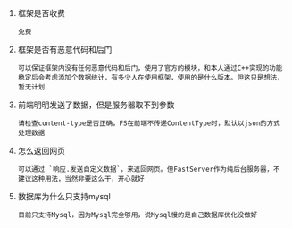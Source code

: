

1. 框架是否收费

   ```
   免费
   ```

2. 框架是否有恶意代码和后门

   ```
   可以保证框架内没有任何恶意代码和后门，使用了官方的模块，和本人通过C++实现的功能
   稳定后会考虑添加个数据统计，有多少人在使用框架，使用的是什么版本。但这只是想法，暂无计划
   ```

3. 前端明明发送了数据，但是服务器取不到参数

   ```
   请检查content-type是否正确，FS在前端不传递ContentType时，默认以json的方式处理数据
   ```

4. 怎么返回网页

   ```
   可以通过 `响应.发送自定义数据`，来返回网页。但FastServer作为纯后台服务器，不建议这种用法，当然非要这么干，开心就好
   ```

5. 数据库为什么只支持mysql

   ```
   目前只支持Mysql，因为Mysql完全够用，说Mysql慢的是自己数据库优化没做好
   ```

   



